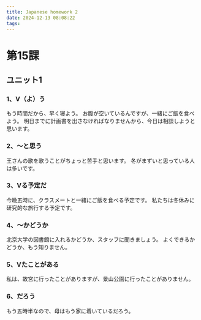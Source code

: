 ```yaml
---
title: Japanese homework 2
date: 2024-12-13 08:08:22
tags:
---
```

# 第15課
## ユニット1
### 1、V（よ）う
もう時間だから、早く寝よう。
お腹が空いているんですが、一緒にご飯を食べよう。
明日までに計画書を出さなければなりませんから、今日は相談しようと思います。

### 2、〜と思う
王さんの歌を歌うことがちょっと苦手と思います。
冬がまずいと思っている人は多いです。

### 3、Vる予定だ
今晩五時に、クラスメートと一緒にご飯を食べる予定です。
私たちは冬休みに研究的な旅行する予定です。

### 4、〜かどうか
北京大学の図書館に入れるかどうか、スタッフに聞きましょう。
よくできるかどうか、もう知りません。

### 5、Vたことがある
私は、故宮に行ったことがありますが、景山公園に行ったことがありません。

### 6、だろう
もう五時半なので、母はもう家に着いているだろう。
